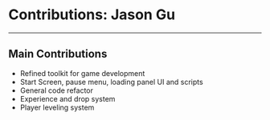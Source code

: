 # Contributions: Jason Gu
______________________________________________________________________________________
## Main Contributions
- Refined toolkit for game development
- Start Screen, pause menu, loading panel UI and scripts
- General code refactor
- Experience and drop system
- Player leveling system
